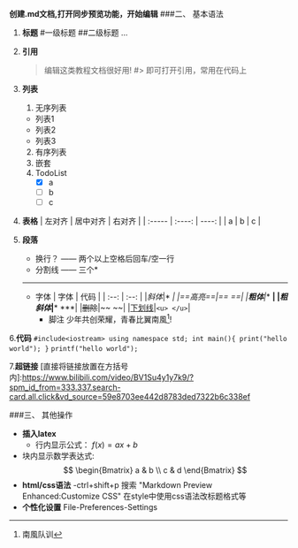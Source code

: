 
**创建.md文档,打开同步预览功能，开始编辑**
###二、 基本语法
1. **标题**
    #一级标题
    ##二级标题
...

2. **引用**
    > 编辑这类教程文档很好用!
    #> 即可打开引用，常用在代码上

3. **列表**
    1. 无序列表
    - 列表1
    + 列表2
    * 列表3
    2. 有序列表
    3. 嵌套
    4. TodoList
        - [x] a
        - [ ] b
        - [ ] c

4. **表格**
    | 左对齐 | 居中对齐 | 右对齐 |
    | :----- | :----: | ----: |
    | a | b | c |

5. **段落**
    - 换行？ —— 两个以上空格后回车/空一行
    - 分割线 —— 三个*
     ***
    - 字体
        | 字体 | 代码 |
        | :--: | :--: |
        |*斜体*|* *|
        |==高亮==|== ==|
        |**粗体**|** **|
        |***粗斜体***|*** ***|
        |~~删除~~|~~ ~~|
        |<u>下划线</u>|```<u> </u>```|
      - 脚注
        少年共创荣耀，青春比翼南風[^1]!
[^1]:南風队训

6.**代码**
    ```
   #include<iostream>
   using namespace std;
   int main(){
    print("hello world");
   }
    ```
    `printf("hello world");`

7.**超链接**
    [直接将链接放置在方括号内]:https://www.bilibili.com/video/BV1Su4y1y7k9/?spm_id_from=333.337.search-card.all.click&vd_source=59e8703ee442d8783ded7322b6c338ef

###三、 其他操作
   - **插入latex**
     - 行内显示公式：
    $f(x)=ax+b$
   - 块内显示数学表达式:
    $$
    \begin{Bmatrix}
    a & b \\
    c & d
    \end{Bmatrix}
    $$
   - **html/css语法**
    -ctrl+shift+p 搜索
    "Markdown Preview
    Enhanced:Customize CSS"
    在style中使用css语法改标题格式等
   - **个性化设置**
    File-Preferences-Settings
